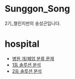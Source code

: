 # Sunggon_Song
2기_챌린지반의 송성곤입니다.

# hospital
- <a href="https://dacon.io/competitions/official/9565/overview/description/"> 병원 개/폐업 분류 문제</a>
- <a href="https://g0n1.tistory.com/116">1등 솔루션 분석</a>
- <a href="https://g0n1.tistory.com/117">2등 솔루션 분석</a>
